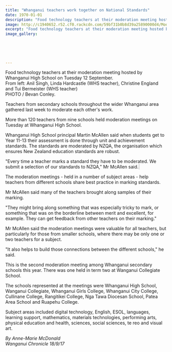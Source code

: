 ```yaml
---
title: "Whanganui teachers work together on National Standards"
date: 1970-01-01
description: "Food technology teachers at their moderation meeting hosted by Whanganui High School..."
image: http://c1940652.r52.cf0.rackcdn.com/59bf31b0b8d39a25890000d4/Moderation-meeting-Tech-teachers-Hardcastle--Tui.jpg
excerpt: "Food technology teachers at their moderation meeting hosted by Whanganui High School on Tuesday 12 September."
image_gallery:
    
    
    
    
    
---
```


<p><span>Food technology teachers at their moderation meeting hosted by Whanganui High School on Tuesday 12 September. <br />From left: Anil Singh, Linda Hardcastle (WHS teacher)</span>, Christine England and Tui Bermeister (WHS teacher)<br />PHOTO / Bevan Conley.</p>
<p class="element element-paragraph">Teachers from secondary schools throughout the wider Whanganui area gathered last week to moderate each other's work.</p>
<p class="element element-paragraph">More than 120 teachers from nine schools held moderation meetings on Tuesday at Whanganui High School.</p>
<p class="element element-paragraph">Whanganui High School principal Martin McAllen said when students get to Year 11-13 their assessment is done through unit and achievement standards. The standards are moderated by NZQA, the organisation which ensures New Zealand education standards are robust.</p>
<p class="element element-paragraph">"Every time a teacher marks a standard they have to be moderated. We submit a selection of our standards to NZQA," Mr McAllen said.<span style="background-color: #e2e2e2;">&nbsp;</span></p>
<p class="element element-paragraph">The moderation meetings - held in a number of subject areas - help teachers from different schools share best practice in marking standards.</p>
<p class="element element-paragraph">Mr McAllen said many of the teachers brought along samples of their marking.</p>
<p class="element element-paragraph">"They might bring along something that was especially tricky to mark, or something that was on the borderline between merit and excellent, for example. They can get feedback from other teachers on their marking."</p>
<p class="element element-paragraph">Mr McAllen said the moderation meetings were valuable for all teachers, but particularly for those from smaller schools, where there may be only one or two teachers for a subject.</p>
<p class="element element-paragraph">"It also helps to build those connections between the different schools," he said.</p>
<p class="element element-paragraph">This is the second moderation meeting among Whanganui secondary schools this year. There was one held in term two at Wanganui Collegiate School.</p>
<p class="element element-paragraph">The schools represented at the meetings were Whanganui High School, Wanganui Collegiate, Whanganui Girls College, Whanganui City College, Cullinane College, Rangitikei College, Nga Tawa Diocesan School, Patea Area School and Ruapehu College.</p>
<p class="element element-paragraph">Subject areas included digital technology, English, ESOL, languages, learning support, mathematics, materials technologies, performing arts, physical education and health, sciences, social sciences, te reo and visual art.</p>
<p class="element element-paragraph"><em>By Anne-Marie McDonald</em><br /><em>Wanganui Chronicle 18/9/17</em></p>

